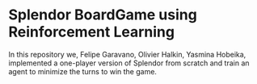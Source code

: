 # Splendor BoardGame using Reinforcement Learning
In this repository we, Felipe Garavano, Olivier Halkin, Yasmina Hobeika, implemented a one-player version of Splendor from scratch and train an agent to minimize the turns to win the game.
